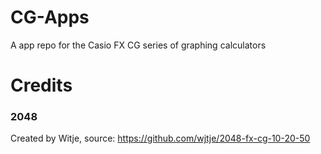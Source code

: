 # CG-Apps
A app repo for the Casio FX CG series of graphing calculators

# Credits
### 2048 
Created by Witje, source: https://github.com/wjtje/2048-fx-cg-10-20-50
 
